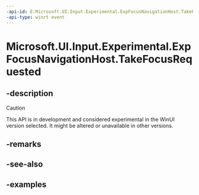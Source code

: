 ```yaml
---
-api-id: E:Microsoft.UI.Input.Experimental.ExpFocusNavigationHost.TakeFocusRequested
-api-type: winrt event
---
```


# Microsoft.UI.Input.Experimental.ExpFocusNavigationHost.TakeFocusRequested

<!--
public event Windows.Foundation.TypedEventHandler<Microsoft.UI.Input.Experimental.ExpFocusNavigationHost,Microsoft.UI.Input.Experimental.ExpNavigateFocusRequestedEventArgs> TakeFocusRequested;
-->

## -description

> [!CAUTION]
> This API is in development and considered experimental in the WinUI version selected. It might be altered or unavailable in other versions.

## -remarks

## -see-also

## -examples
